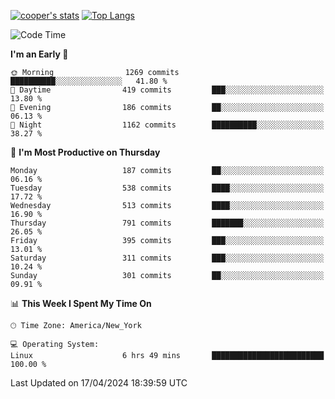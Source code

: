 [![cooper's stats](https://github-readme-stats-l2ak-km2n59e3j-coopjzs-projects.vercel.app/api?username=coopjz&count_private=true)](https://github.com/coopjz/github-readme-stats)
[![Top Langs](https://github-readme-stats-l2ak-km2n59e3j-coopjzs-projects.vercel.app/api/top-langs/?username=coopjz&count_private=true&langs_count=8&layout=compact&&hide=C)](https://github.com/coopjz/github-readme-stats)
<!--START_SECTION:waka-->
![Code Time](http://img.shields.io/badge/Code%20Time-27%20hrs%201%20min-blue)

**I'm an Early 🐤** 

```text
🌞 Morning                1269 commits        ██████████░░░░░░░░░░░░░░░   41.80 % 
🌆 Daytime                419 commits         ███░░░░░░░░░░░░░░░░░░░░░░   13.80 % 
🌃 Evening                186 commits         ██░░░░░░░░░░░░░░░░░░░░░░░   06.13 % 
🌙 Night                  1162 commits        ██████████░░░░░░░░░░░░░░░   38.27 % 
```
📅 **I'm Most Productive on Thursday** 

```text
Monday                   187 commits         ██░░░░░░░░░░░░░░░░░░░░░░░   06.16 % 
Tuesday                  538 commits         ████░░░░░░░░░░░░░░░░░░░░░   17.72 % 
Wednesday                513 commits         ████░░░░░░░░░░░░░░░░░░░░░   16.90 % 
Thursday                 791 commits         ███████░░░░░░░░░░░░░░░░░░   26.05 % 
Friday                   395 commits         ███░░░░░░░░░░░░░░░░░░░░░░   13.01 % 
Saturday                 311 commits         ███░░░░░░░░░░░░░░░░░░░░░░   10.24 % 
Sunday                   301 commits         ██░░░░░░░░░░░░░░░░░░░░░░░   09.91 % 
```


📊 **This Week I Spent My Time On** 

```text
🕑︎ Time Zone: America/New_York

💻 Operating System: 
Linux                    6 hrs 49 mins       █████████████████████████   100.00 % 
```


 Last Updated on 17/04/2024 18:39:59 UTC
<!--END_SECTION:waka-->
